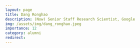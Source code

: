 ```yaml
---
layout: page
title: Dang Ronghao
description: (Now) Senior Staff Research Scientist, Google
img: /assets/img/dang_ronghao.jpeg
importance: 12
category: alumni
redirect:
---
```

